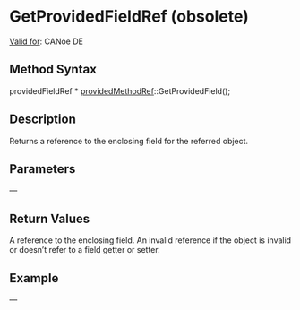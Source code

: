 # GetProvidedFieldRef (obsolete)

[Valid for](../../../Shared/FeatureAvailability.md): CANoe DE

## Method Syntax

providedFieldRef * [providedMethodRef](../Objects/CAPLfunctionProvidedMethodRef.md)::GetProvidedField();

## Description

Returns a reference to the enclosing field for the referred object.

## Parameters

—

## Return Values

A reference to the enclosing field. An invalid reference if the object is invalid or doesn’t refer to a field getter or setter.

## Example

—
